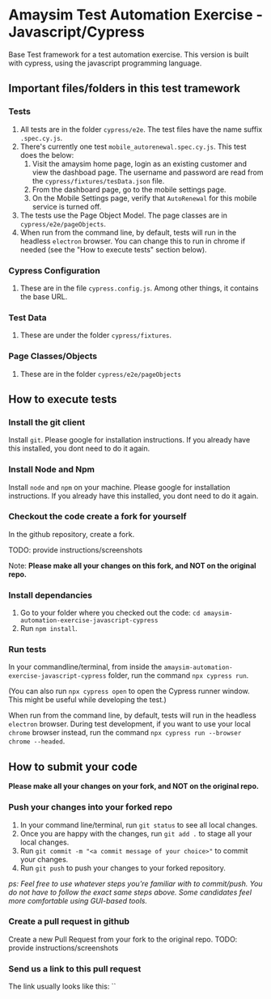 # Amaysim Test Automation Exercise - Javascript/Cypress

Base Test framework for a test automation exercise. This version is built with cypress, using the javascript programming language.

## Important files/folders in this test tramework

### Tests
1. All tests are in the folder `cypress/e2e`. The test files have the name suffix `.spec.cy.js`.
1. There's currently one test `mobile_autorenewal.spec.cy.js`. This test does the below:
   1. Visit the amaysim home page, login as an existing customer and view the dashboad page. The username and password are read from the `cypress/fixtures/tesData.json` file.
   1. From the dashboard page, go to the mobile settings page.
   1. On the Mobile Settings page, verify that `AutoRenewal` for this mobile service is turned off.
1. The tests use the Page Object Model. The page classes are in `cypress/e2e/pageObjects`.
1. When run from the command line, by default, tests will run in the headless `electron` browser. You can change this to run in chrome if needed (see the "How to execute tests" section below).

### Cypress Configuration
1. These are in the file `cypress.config.js`. Among other things, it contains the base URL.

### Test Data
1. These are under the folder `cypress/fixtures`.

### Page Classes/Objects
1. These are in the folder `cypress/e2e/pageObjects`

## How to execute tests

### Install the git client
Install `git`. Please google for installation instructions. If you already have this installed, you dont need to do it again.

### Install Node and Npm
Install `node` and `npm` on your machine. Please google for installation instructions. If you already have this installed, you dont need to do it again.

### Checkout the code create a fork for yourself
In the github repository, create a fork.

TODO: provide instructions/screenshots

Note: **Please make all your changes on this fork, and NOT on the original repo.**

### Install dependancies
1. Go to your folder where you checked out the code: `cd amaysim-automation-exercise-javascript-cypress`
1. Run `npm install`.

### Run tests
In your commandline/terminal, from inside the `amaysim-automation-exercise-javascript-cypress` folder, run the command `npx cypress run`.

(You can also run `npx cypress open` to open the Cypress runner window. This might be useful while developing the test.)

When run from the command line, by default, tests will run in the headless `electron` browser. During test development, if you want to use your local `chrome` browser instead, run the command `npx cypress run --browser chrome --headed`.

## How to submit your code

**Please make all your changes on your fork, and NOT on the original repo.**

### Push your changes into your forked repo
1. In your command line/terminal, run `git status` to see all local changes.
2. Once you are happy with the changes, run `git add .` to stage all your local changes.
3. Run `git commit -m "<a commit message of your choice>"` to commit your changes.
4. Run `git push` to push your changes to your forked repository.

*ps: Feel free to use whatever steps you're familiar with to commit/push. You do not have to follow the exact same steps above. Some candidates feel more comfortable using GUI-based tools.*

### Create a pull request in github
Create a new Pull Request from your fork to the original repo.
TODO: provide instructions/screenshots

### Send us a link to this pull request
The link usually looks like this: ``